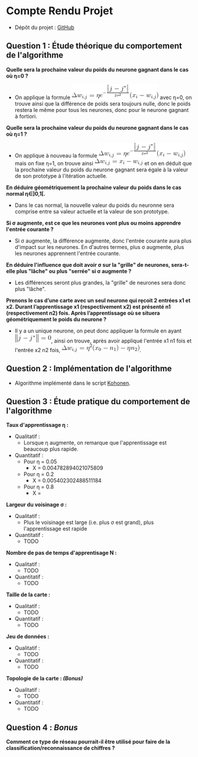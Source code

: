 # Compte Rendu Projet

[Git]: https://github.com/bastienjacoud/IA_reseau_neuronnes

[Eq1]: https://raw.githubusercontent.com/bastienjacoud/IA_reseau_neuronnes/master/img/Eqn1.gif
[Eq2]: https://raw.githubusercontent.com/bastienjacoud/IA_reseau_neuronnes/master/img/Eqn2.gif
[Eq3]: https://raw.githubusercontent.com/bastienjacoud/IA_reseau_neuronnes/master/img/Eqn3.gif
[Eq4]: https://raw.githubusercontent.com/bastienjacoud/IA_reseau_neuronnes/master/img/Eqn4.gif

[Kohonen]: https://github.com/bastienjacoud/IA_reseau_neuronnes/blob/master/kohonen_3.py

+  Dépôt du projet : [GitHub][Git]

## Question 1 : Étude théorique du comportement de l'algorithme

**Quelle sera la prochaine valeur du poids du neurone gagnant dans le cas où η=0 ?**

+ On applique la formule ![Equation][Eq1] avec η=0, on trouve ainsi que la différence de poids sera toujours nulle, donc le poids restera le même pour tous les neurones, donc pour le neurone gagnant à fortiori.

**Quelle sera la prochaine valeur du poids du neurone gagnant dans le cas où η=1 ?**

+  On applique à nouveau la formule ![Equation][Eq1] mais on fixe η=1, on trouve ainsi ![Equation][Eq2] et on en déduit que la prochaine valeur du poids du neurone gagnant sera égale à la valeur de son prototype à l'itération actuelle.

**En déduire géométriquement la prochaine valeur du poids dans le cas normal η∈]0,1[.**

+  Dans le cas normal, la nouvelle valeur du poids du neuronne sera comprise entre sa valeur actuelle et la valeur de son prototype.

**Si σ augmente, est ce que les neurones vont plus ou moins apprendre l'entrée courante ?**

+  Si σ augmente, la différence augmente, donc l'entrée courante aura plus d'impact sur les neurones. En d'autres termes, plus σ augmente, plus les neurones apprennent l'entrée courante.

**En déduire l'influence que doit avoir σ sur la "grille" de neurones, sera-t-elle plus "lâche" ou plus "serrée" si σ augmente ?**

+  Les différences seront plus grandes, la "grille" de neurones sera donc plus "lâche".

**Prenons le cas d’une carte avec un seul neurone qui rȩcoit 2 entrées x1 et x2. Durant l’apprentissage x1 (respectivement x2) est présenté n1 (respectivement n2) fois. Après l’apprentissage où se situera géométriquement le poids du neurone ?**

+ Il y a un unique neurone, on peut donc appliquer la formule en ayant ![Equation][Eq4], ainsi on trouve, après avoir appliqué l'entrée x1 n1 fois et l'entrée x2 n2 fois, ![Equation][Eq3].

## Question 2 : Implémentation de l'algorithme

+  Algorithme implémenté dans le script [Kohonen][kohonen].

## Question 3 : Étude pratique du comportement de l'algorithme

**Taux d'apprentissage η :**

+  Qualitatif : 
    +  Lorsque η augmente, on remarque que l'apprentissage est beaucoup plus rapide.
+  Quantitatif :
    +  Pour η = 0.05
        + X = 0.004782894021075809
    +  Pour η = 0.2
        + X = 0.005402302488511184
    +  Pour η = 0.8
        + X = 

**Largeur du voisinage σ :**

+  Qualitatif :
    +  Plus le voisinage est large (i.e. plus σ est grand), plus l'apprentissage est rapide
+  Quantitatif :
    +  TODO

**Nombre de pas de temps d'apprentisage N :**

+  Qualitatif :
    +  TODO
+  Quantitatif :
    +  TODO

**Taille de la carte :**

+  Qualitatif :
    +  TODO
+  Quantitatif :
    +  TODO

**Jeu de données :**

+  Qualitatif :
    +  TODO
+  Quantitatif :
    +  TODO

**Topologie de la carte : *(Bonus)***

+  Qualitatif :
    +  TODO
+  Quantitatif :
    +  TODO
    
## Question 4 : *Bonus*

**Comment ce type de réseau pourrait-il être utilisé pour faire de la classification/reconnaissance de chiffres ?**